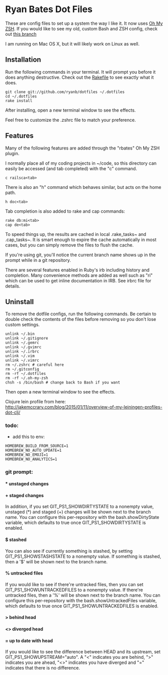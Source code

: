 # Ryan Bates Dot Files

These are config files to set up a system the way I like it. It now uses [Oh My ZSH](https://github.com/robbyrussell/oh-my-zsh). If you would like to see my old, custom Bash and ZSH config, check out [this branch](https://github.com/ryanb/dotfiles/tree/custom-bash-zsh)

I am running on Mac OS X, but it will likely work on Linux as well.


## Installation

Run the following commands in your terminal. It will prompt you before it does anything destructive. Check out the [Rakefile](https://github.com/ryanb/dotfiles/blob/custom-bash-zsh/Rakefile) to see exactly what it does.

```terminal
git clone git://github.com/ryanb/dotfiles ~/.dotfiles
cd ~/.dotfiles
rake install
```

After installing, open a new terminal window to see the effects.

Feel free to customize the .zshrc file to match your preference.


## Features

Many of the following features are added through the "rbates" Oh My ZSH plugin.

I normally place all of my coding projects in ~/code, so this directory can easily be accessed (and tab completed) with the "c" command.

```terminal
c railsca<tab>
```

There is also an "h" command which behaves similar, but acts on the home path.

```terminal
h doc<tab>
```

Tab completion is also added to rake and cap commands:

```
rake db:mi<tab>
cap de<tab>
```

To speed things up, the results are cached in local .rake_tasks~ and .cap_tasks~. It is smart enough to expire the cache automatically in most cases, but you can simply remove the files to flush the cache.

If you're using git, you'll notice the current branch name shows up in the prompt while in a git repository.

There are several features enabled in Ruby's irb including history and completion. Many convenience methods are added as well such as "ri" which can be used to get inline documentation in IRB. See irbrc file for details.


## Uninstall

To remove the dotfile configs, run the following commands. Be certain to double check the contents of the files before removing so you don't lose custom settings.

```
unlink ~/.bin
unlink ~/.gitignore
unlink ~/.gemrc
unlink ~/.gvimrc
unlink ~/.irbrc
unlink ~/.vim
unlink ~/.vimrc
rm ~/.zshrc # careful here
rm ~/.gitconfig
rm -rf ~/.dotfiles
rm -rf ~/.oh-my-zsh
chsh -s /bin/bash # change back to Bash if you want
```

Then open a new terminal window to see the effects.

Clojure lein profile from here: http://jakemccrary.com/blog/2015/01/11/overview-of-my-leiningen-profiles-dot-clj/

### todo:
 - add this to env:
```
HOMEBREW_BUILD_FROM_SOURCE=1
HOMEBREW_NO_AUTO_UPDATE=1
HOMEBREW_NO_EMOJI=1
HOMEBREW_NO_ANALYTICS=1
```

### git prompt:

 #### * unstaged changes
 #### + staged changes

 In addition, if you set GIT_PS1_SHOWDIRTYSTATE to a nonempty value,
 unstaged (*) and staged (+) changes will be shown next to the branch
 name.  You can configure this per-repository with the
 bash.showDirtyState variable, which defaults to true once
 GIT_PS1_SHOWDIRTYSTATE is enabled.

 #### $ stashed

 You can also see if currently something is stashed, by setting
 GIT_PS1_SHOWSTASHSTATE to a nonempty value. If something is stashed,
 then a '$' will be shown next to the branch name.

 #### % untracked files

 If you would like to see if there're untracked files, then you can set
 GIT_PS1_SHOWUNTRACKEDFILES to a nonempty value. If there're untracked
 files, then a '%' will be shown next to the branch name.  You can
 configure this per-repository with the bash.showUntrackedFiles
 variable, which defaults to true once GIT_PS1_SHOWUNTRACKEDFILES is
 enabled.

 #### > behind head
 #### <> diverged head
 #### = up to date with head

 If you would like to see the difference between HEAD and its upstream,
 set GIT_PS1_SHOWUPSTREAM="auto".  A "<" indicates you are behind, ">"
 indicates you are ahead, "<>" indicates you have diverged and "="
 indicates that there is no difference.

